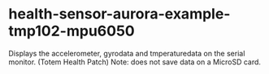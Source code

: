 # health-sensor-aurora-example-tmp102-mpu6050
Displays the accelerometer, gyrodata and tmperaturedata on the serial monitor. (Totem Health Patch) 
Note: does not save data on a MicroSD card. 
